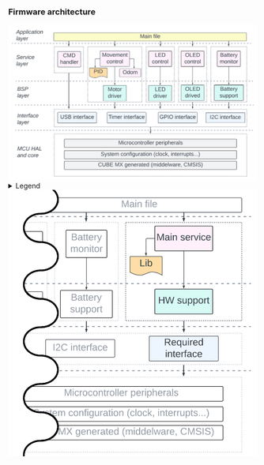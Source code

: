 ### Firmware architecture


<img src=".images/fw_architecture.png" width="800">

<details>
  <summary>Legend</summary>
  <img src=".images/fw_architecture_legend.png" width="400">
</details>

<img src=".images/fw_architecture_extend.png" width="800">
